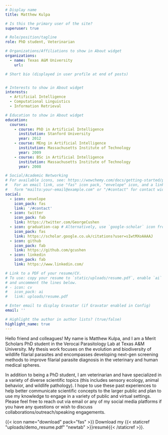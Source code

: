 ```yaml
---
# Display name
title: Matthew Kulpa

# Is this the primary user of the site?
superuser: true

# Role/position/tagline
role: PhD student, Veterinarian

# Organizations/Affiliations to show in About widget
organizations:
  - name: Texas A&M University
    url: 

# Short bio (displayed in user profile at end of posts)


# Interests to show in About widget
interests:
  - Artificial Intelligence
  - Computational Linguistics
  - Information Retrieval

# Education to show in About widget
education:
  courses:
    - course: PhD in Artificial Intelligence
      institution: Stanford University
      year: 2012
    - course: MEng in Artificial Intelligence
      institution: Massachusetts Institute of Technology
      year: 2009
    - course: BSc in Artificial Intelligence
      institution: Massachusetts Institute of Technology
      year: 2008

# Social/Academic Networking
# For available icons, see: https://wowchemy.com/docs/getting-started/page-builder/#icons
#   For an email link, use "fas" icon pack, "envelope" icon, and a link in the
#   form "mailto:your-email@example.com" or "/#contact" for contact widget.
social:
  - icon: envelope
    icon_pack: fas
    link: '/#contact'
  - icon: twitter
    icon_pack: fab
    link: https://twitter.com/GeorgeCushen
  - icon: graduation-cap # Alternatively, use `google-scholar` icon from `ai` icon pack
    icon_pack: fas
    link: https://scholar.google.co.uk/citations?user=sIwtMXoAAAAJ
  - icon: github
    icon_pack: fab
    link: https://github.com/gcushen
  - icon: linkedin
    icon_pack: fab
    link: https://www.linkedin.com/

# Link to a PDF of your resume/CV.
# To use: copy your resume to `static/uploads/resume.pdf`, enable `ai` icons in `params.toml`,
# and uncomment the lines below.
# - icon: cv
#   icon_pack: ai
#   link: uploads/resume.pdf

# Enter email to display Gravatar (if Gravatar enabled in Config)
email: ''

# Highlight the author in author lists? (true/false)
highlight_name: true
---
```


Hello friend and colleagues! My name is Matthew Kulpa, and I am a Merit Scholars PhD student in the Verocai Parasitology Lab at Texas A&M University. My thesis work focuses on the evolution and biodiversity of wildlife filarial parasites and encompasses developing next-gen screening methods to improve filarial parasite diagnosis in the veterinary and human medical spheres.

In addition to being a PhD student, I am veterinarian and have specialized in a variety of diverse scientific topics (this includes sensory ecology, animal behavior, and wildlife pathology). I hope to use these past experiences to help better communicate scientific concepts to the larger public and plan to use my knowledge to engage in a variety of public and virtual settings.  Please feel free to reach out via email or any of my social media platforms if you have any questions or wish to discuss collaborations/outreach/speaking engagements. 

{{< icon name="download" pack="fas" >}} Download my {{< staticref "uploads/demo_resume.pdf" "newtab" >}}resumé{{< /staticref >}}.
